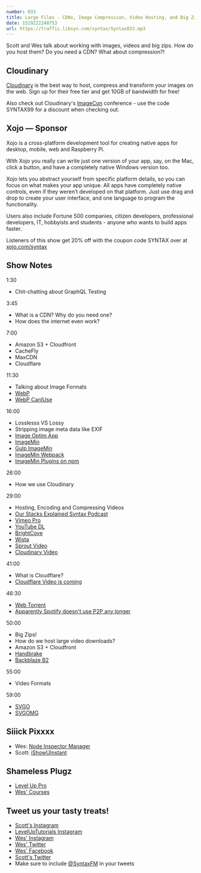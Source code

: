 ```yaml
---
number: 033
title: Large Files - CDNs, Image Compression, Video Hosting, and Big Zips
date: 1519222248753
url: https://traffic.libsyn.com/syntax/Syntax033.mp3
---
```


Scott and Wes talk about working with images, videos and big zips. How do you host them? Do you need a CDN? What about compression?!

## Cloudinary

[Cloudinary](https://cloudinary.com/?utm_source=Syntax.fm&utm_medium=Podcast&utm_content=Cloudinary_Syntax_podcast) is the best way to host, compress and transform your images on the web. Sign up for their free tier and get 10GB of bandwidth for free!

Also check out Cloudinary's [ImageCon](http://www.imagecon.com/?utm_source=Syntax.fm&utm_medium=Podcast&utm_content=ImageCon_Syntax_podcast) conference - use the code SYNTAX99 for a discount when checking out.

## Xojo — Sponsor

Xojo is a cross-platform development tool for creating native apps for desktop, mobile, web and Raspberry Pi.

With Xojo you really can write just one version of your app, say, on the Mac, click a button, and have a completely native Windows version too.

Xojo lets you abstract yourself from specific platform details, so you can focus on what makes your app unique. All apps have completely native controls, even if they weren’t developed on that platform. Just use drag and drop to create your user interface, and one language to program the functionality.

Users also include Fortune 500 companies, citizen developers, professional developers, IT, hobbyists and students - anyone who wants to build apps faster.

Listeners of this show get 20% off with the coupon code SYNTAX over at [xojo.com/syntax](http://xojo.com/syntax)

## Show Notes

1:30

- Chit-chatting about GraphQL Testing

3:45

- What is a CDN? Why do you need one?
- How does the internet even work?

7:00

- Amazon S3 + Cloudfront
- CacheFly
- MaxCDN
- Cloudflare

11:30

- Talking about Image Formats
- [WebP](https://developers.google.com/speed/webp/)
- [WebP CanIUse](https://caniuse.com/#search=webp)

16:00

- Losslesss VS Lossy
- Stripping image meta data like EXIF
- [Image Optim App](https://imageoptim.com/mac)
- [ImageMin](https://github.com/imagemin/imagemin)
- [Gulp ImageMin](https://www.npmjs.com/package/gulp-imagemin)
- [ImageMin Webpack](https://github.com/Klathmon/imagemin-webpack-plugin)
- [ImageMin Plugins on npm](https://www.npmjs.com/search?q=imagemin)

26:00

- How we use Cloudinary

29:00

- Hosting, Encoding and Compressing Videos
- [Our Stacks Explained Syntax Podcast](https://syntax.fm/show/014/our-stacks-explained)
- [Vimeo Pro](https://vimeo.com/professionals)
- [YouTube DL](https://rg3.github.io/youtube-dl/)
- [BrightCove](https://www.brightcove.com/en/)
- [Wista](https://wistia.com/)
- [Sprout Video](https://sproutvideo.com/)
- [Cloudinary Video](https://cloudinary.com/documentation/video_management)

41:00

- What is Cloudflare?
- [Cloudflare Video is coming](https://blog.cloudflare.com/introducing-cloudflare-stream/)

46:30

- [Web Torrent](https://webtorrent.io/)
- [Apparently Spotify doesn't use P2P any longer](https://techcrunch.com/2014/04/17/spotify-removes-peer-to-peer-technology-from-its-desktop-client/)

50:00

- Big Zips!
- How do we host large video downloads?
- Amazon S3 + Cloudfront
- [Handbrake](https://handbrake.fr/)
- [Backblaze B2](https://www.backblaze.com/b2/cloud-storage.html)

55:00

- Video Formats

59:00

- [SVGO](https://github.com/svg/svgo)
- [SVGOMG](https://jakearchibald.github.io/svgomg/)

## Siiick Pixxxx

- Wes: [Node Inspector Manager](https://chrome.google.com/webstore/detail/nodejs-v8-inspector-manag/gnhhdgbaldcilmgcpfddgdbkhjohddkj?hl=en)
- Scott: [iShowUInstant](https://shinywhitebox.com/ishowu-instant)

## Shameless Plugz

- [Level Up Pro](https://LevelUpTutorials.com/pro)
- [Wes' Courses](http://wesbos.com/courses)

## Tweet us your tasty treats!

- [Scott's Instagram](https://www.instagram.com/stolinski/)
- [LevelUpTutorials Instagram](https://www.instagram.com/LevelUpTutorials/)
- [Wes' Instagram](https://www.instagram.com/wesbos/)
- [Wes' Twitter](https://twitter.com/wesbos)
- [Wes' Facebook](https://www.facebook.com/wesbos.developer)
- [Scott's Twitter](https://twitter.com/stolinski)
- Make sure to include [@SyntaxFM](https://twitter.com/SyntaxFM) in your tweets
